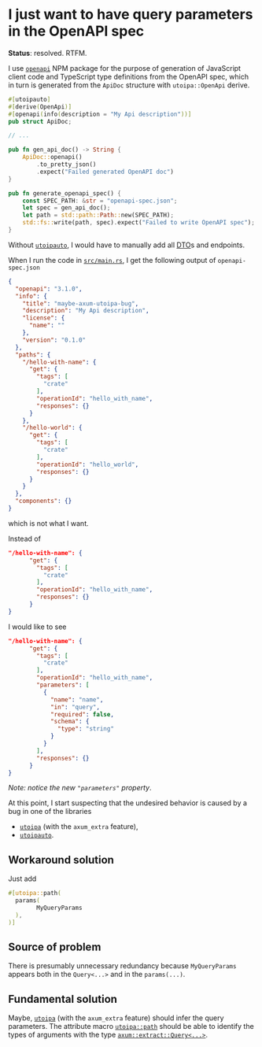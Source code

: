 # I just want to have query parameters in the OpenAPI spec

**Status**: resolved. RTFM.

I use [`openapi`](https://www.npmjs.com/package/openapi) NPM package for the purpose of generation of JavaScript client code and TypeScript type definitions from the OpenAPI spec,
which in turn is generated from the `ApiDoc` structure with `utoipa::OpenApi` derive.

```rust
#[utoipauto]
#[derive(OpenApi)]
#[openapi(info(description = "My Api description"))]
pub struct ApiDoc;

// ...

pub fn gen_api_doc() -> String {
    ApiDoc::openapi()
        .to_pretty_json()
        .expect("Failed generated OpenAPI doc")
}

pub fn generate_openapi_spec() {
    const SPEC_PATH: &str = "openapi-spec.json";
    let spec = gen_api_doc();
    let path = std::path::Path::new(SPEC_PATH);
    std::fs::write(path, spec).expect("Failed to write OpenAPI spec");
}
```

Without [`utoipauto`](https://crates.io/crates/utoipauto), I would have to manually add all [DTO](https://learn.microsoft.com/en-us/aspnet/web-api/overview/data/using-web-api-with-entity-framework/part-5)s and endpoints.

When I run the code in [`src/main.rs`](https://github.com/JohnScience/maybe-axum-utoipa-bug/blob/main/src/main.rs), I get the following output of `openapi-spec.json`

```json
{
  "openapi": "3.1.0",
  "info": {
    "title": "maybe-axum-utoipa-bug",
    "description": "My Api description",
    "license": {
      "name": ""
    },
    "version": "0.1.0"
  },
  "paths": {
    "/hello-with-name": {
      "get": {
        "tags": [
          "crate"
        ],
        "operationId": "hello_with_name",
        "responses": {}
      }
    },
    "/hello-world": {
      "get": {
        "tags": [
          "crate"
        ],
        "operationId": "hello_world",
        "responses": {}
      }
    }
  },
  "components": {}
}
```

which is not what I want.

Instead of

```json
"/hello-with-name": {
      "get": {
        "tags": [
          "crate"
        ],
        "operationId": "hello_with_name",
        "responses": {}
      }
}
```

I would like to see

```json
"/hello-with-name": {
      "get": {
        "tags": [
          "crate"
        ],
        "operationId": "hello_with_name",
        "parameters": [
          {
            "name": "name",
            "in": "query",
            "required": false,
            "schema": {
              "type": "string"
            }
          }
        ],
        "responses": {}
      }
}
```

*Note: notice the new `"parameters"` property*.

At this point, I start suspecting that the undesired behavior is caused by a bug in one of the libraries

* [`utoipa`](https://crates.io/crates/utoipa) (with the `axum_extra` feature),
* [`utoipauto`](https://crates.io/crates/utoipauto).

## Workaround solution

Just add

```rust
#[utoipa::path(
  params(
        MyQueryParams
  ),
)]
```

## Source of problem

There is presumably unnecessary redundancy because `MyQueryParams` appears both in the `Query<...>` and in the `params(...)`.

## Fundamental solution

Maybe, [`utoipa`](https://crates.io/crates/utoipa) (with the `axum_extra` feature) should infer the query parameters. The attribute macro [`utoipa::path`](https://docs.rs/utoipa/latest/utoipa/attr.path.html) should be able to identify the types of arguments with the type [`axum::extract::Query<...>`](https://docs.rs/axum/latest/axum/extract/struct.Query.html).
